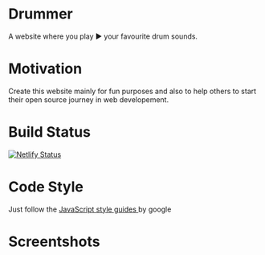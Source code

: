 # Drummer
A website where you play ▶ your favourite drum sounds.

# Motivation 
Create this website mainly for fun purposes and also to help others to start their open source journey in web developement.

# Build Status
[![Netlify Status](https://api.netlify.com/api/v1/badges/f6954680-e8ac-4f0e-a8a0-c5b8fa6ee866/deploy-status)](https://app.netlify.com/sites/drummerapp/deploys)

# Code Style
Just follow the 
[JavaScript style guides ](https://google.github.io/styleguide/jsguide.html) by google

# Screentshots
